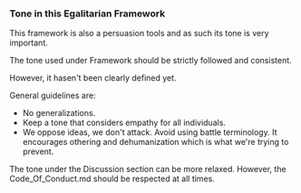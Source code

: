 ### Tone in this Egalitarian Framework

This framework is also a persuasion tools and as such its tone is very important.

The tone used under Framework should be strictly followed and consistent.

However, it hasen't been clearly defined yet.

General guidelines are:
 - No generalizations.
 - Keep a tone that considers empathy for all individuals.
 - We oppose ideas, we don't attack. Avoid using battle terminology. It encourages othering and dehumanization which is what we're trying to prevent.

The tone under the Discussion section can be more relaxed. However, the Code_Of_Conduct.md should be respected at all times.
